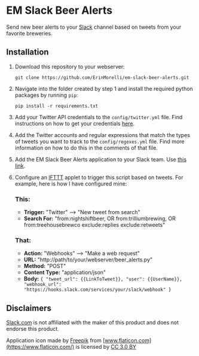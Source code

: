 # EM Slack Beer Alerts

Send new beer alerts to your [Slack](#disclaimer) channel based on tweets from your favorite breweries.

## Installation

1. Download this repository to your webserver:

    ```
    git clone https://github.com/ErinMorelli/em-slack-beer-alerts.git
    ```

2. Navigate into the folder created by step 1 and install the required python packages by running `pip`:

    ```
    pip install -r requirements.txt
    ```

3. Add your Twitter API credentials to the `config/twitter.yml` file. Find instructions on how to get your credentials [here](https://python-twitter.readthedocs.io/en/latest/getting_started.html#getting-your-application-tokens).

4. Add the Twitter accounts and regular expressions that match the types of tweets you want to track to the `config/regexes.yml` file. Find more information on how to do this in the comments of that file.

5. Add the EM Slack Beer Alerts application to your Slack team. Use [this link](https://slack.com/oauth/authorize?&client_id=2758921438.245231164533&scope=incoming-webhook).

6. Configure an [IFTTT](https://ifttt.com) applet to trigger this script based on tweets. For example, here is how I have configured mine:

    ### This:
    
    * **Trigger:** "Twitter" --> "New tweet from search"
    * **Search For:** "from:nightshiftbeer, OR from:trilliumbrewing, OR from:treehousebrewco exclude:replies exclude:retweets"

    ### That:
    
    * **Action:** "Webhooks" --> "Make a web request"
    * **URL:** "http://path/to/your/webserver/beer_alerts.py"
    * **Method:** "POST"
    * **Content Type:** "application/json"
    * **Body:** `{ "tweet_url": {{LinkToTweet}}, "user": {{UserName}}, "webhook_url": "https://hooks.slack.com/services/your/slack/webhook" }`


## Disclaimers

[Slack.com](https://www.slack.com/) is not affiliated with the maker of this product and does not endorse this product.

Application icon made by [Freepik](http://www.freepik.com) from [www.flaticon.com](https://www.flaticon.com/) is licensed by [CC 3.0 BY](http://creativecommons.org/licenses/by/3.0)
